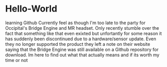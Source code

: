 # Hello-World
learning Github
Currently feel as though I'm too late to the party for Occipital's Bridge Engine and MR headset. Only recently stumble over the fact that something like that even exixted but unfortantly for some reason it has suddenly been discontinued due to a hardware/sensor update. Even they no longer supported the product they left a note on their website saying that the Bridge Engine was still available on a Github repository for download. Im here to find out what that actually means and if its worth my time or not 
